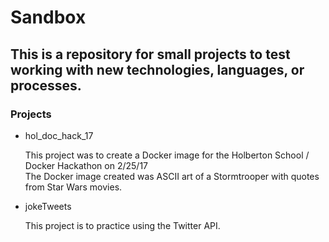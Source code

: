 # Sandbox

## This is a repository for small projects to test working with new technologies, languages, or processes.

### Projects  

- hol_doc_hack_17

   This project was to create a Docker image for the Holberton School / Docker Hackathon on 2/25/17  
   The Docker image created was ASCII art of a Stormtrooper with quotes from Star Wars movies.

- jokeTweets

   This project is to practice using the Twitter API.
